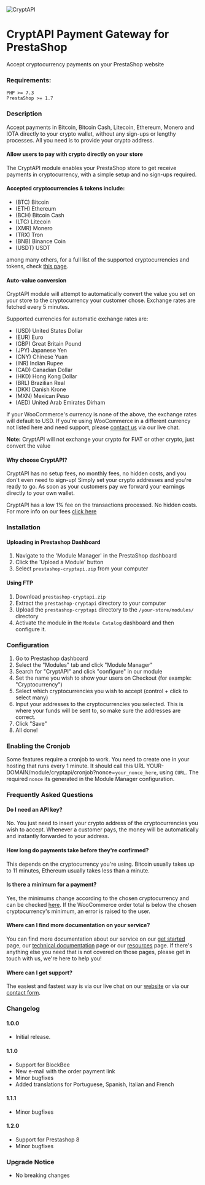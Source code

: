 ![CryptAPI](https://i.imgur.com/IfMAa7E.png)

# CryptAPI Payment Gateway for PrestaShop
Accept cryptocurrency payments on your PrestaShop website

### Requirements:

```
PHP >= 7.3
PrestaShop >= 1.7
```

### Description

Accept payments in Bitcoin, Bitcoin Cash, Litecoin, Ethereum, Monero and IOTA directly to your crypto wallet, without any sign-ups or lengthy processes. All you need is to provide your crypto address.

#### Allow users to pay with crypto directly on your store

The CryptAPI module enables your PrestaShop store to get receive payments in cryptocurrency, with a simple setup and no sign-ups required.

#### Accepted cryptocurrencies & tokens include:

* (BTC) Bitcoin
* (ETH) Ethereum
* (BCH) Bitcoin Cash
* (LTC) Litecoin
* (XMR) Monero
* (TRX) Tron
* (BNB) Binance Coin
* (USDT) USDT

among many others, for a full list of the supported cryptocurrencies and tokens, check [this page](https://cryptapi.io/cryptocurrencies/).

#### Auto-value conversion

CryptAPI module will attempt to automatically convert the value you set on your store to the cryptocurrency your customer chose.
Exchange rates are fetched every 5 minutes.

Supported currencies for automatic exchange rates are:

* (USD) United States Dollar
* (EUR) Euro
* (GBP) Great Britain Pound
* (JPY) Japanese Yen
* (CNY) Chinese Yuan
* (INR) Indian Rupee
* (CAD) Canadian Dollar
* (HKD) Hong Kong Dollar
* (BRL) Brazilian Real
* (DKK) Danish Krone
* (MXN) Mexican Peso
* (AED) United Arab Emirates Dirham

If your WooCommerce's currency is none of the above, the exchange rates will default to USD.
If you're using WooCommerce in a different currency not listed here and need support, please [contact us](https://cryptapi.io/contacts/) via our live chat.

**Note:** CryptAPI will not exchange your crypto for FIAT or other crypto, just convert the value

#### Why choose CryptAPI?

CryptAPI has no setup fees, no monthly fees, no hidden costs, and you don't even need to sign-up!
Simply set your crypto addresses and you're ready to go. As soon as your customers pay we forward your earnings directly to your own wallet.

CryptAPI has a low 1% fee on the transactions processed. No hidden costs.
For more info on our fees [click here](https://cryptapi.io/fees/)

### Installation

#### Uploading in Prestashop Dashboard

1. Navigate to the 'Module Manager' in the PrestaShop dashboard
2. Click the 'Upload a Module' button
3. Select `prestashop-cryptapi.zip` from your computer

#### Using FTP

1. Download `prestashop-cryptapi.zip`
2. Extract the `prestashop-cryptapi` directory to your computer
3. Upload the `prestashop-cryptapi` directory to the `/your-store/modules/` directory
4. Activate the module in the `Module Catalog` dashboard and then configure it.

### Configuration

1. Go to Prestashop dashboard
2. Select the "Modules" tab and click "Module Manager"
3. Search for "CryptAPI" and click "configure" in our module
4. Set the name you wish to show your users on Checkout (for example: "Cryptocurrency")
5. Select which cryptocurrencies you wish to accept (control + click to select many)
6. Input your addresses to the cryptocurrencies you selected. This is where your funds will be sent to, so make sure the addresses are correct.
7. Click "Save"
8. All done!

### Enabling the Cronjob

Some features require a cronjob to work. You need to create one in your hosting that runs every 1 minute. It should call this URL YOUR-DOMAIN/module/cryptapi/cronjob?nonce=`your_nonce_here`, using `CURL`.
The required `nonce` its generated in the Module Manager configuration. 

### Frequently Asked Questions

#### Do I need an API key?

No. You just need to insert your crypto address of the cryptocurrencies you wish to accept. Whenever a customer pays, the money will be automatically and instantly forwarded to your address.

#### How long do payments take before they're confirmed?

This depends on the cryptocurrency you're using. Bitcoin usually takes up to 11 minutes, Ethereum usually takes less than a minute.

#### Is there a minimum for a payment?

Yes, the minimums change according to the chosen cryptocurrency and can be checked [here](https://cryptapi.io/get_started/#fees).
If the WooCommerce order total is below the chosen cryptocurrency's minimum, an error is raised to the user.

#### Where can I find more documentation on your service?

You can find more documentation about our service on our [get started](https://cryptapi.io/get_started) page, our [technical documentation](https://cryptapi.io/docs/) page or our [resources](https://cryptapi.io/resources/) page.
If there's anything else you need that is not covered on those pages, please get in touch with us, we're here to help you!

#### Where can I get support?

The easiest and fastest way is via our live chat on our [website](https://cryptapi.io) or via our [contact form](https://cryptapi.io/contact/).

### Changelog

#### 1.0.0
* Initial release.

#### 1.1.0
* Support for BlockBee
* New e-mail with the order payment link
* Minor bugfixes
* Added translations for Portuguese, Spanish, Italian and French

#### 1.1.1
* Minor bugfixes

#### 1.2.0
* Support for Prestashop 8
* Minor bugfixes

### Upgrade Notice
* No breaking changes